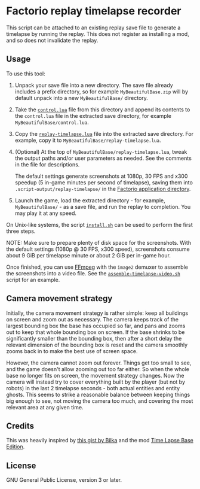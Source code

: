 # Factorio replay timelapse recorder

This script can be attached to an existing replay save file to generate a timelapse by running the replay.
This does not register as installing a mod, and so does not invalidate the replay.


## Usage

To use this tool:

 1. Unpack your save file into a new directory.
    The save file already includes a prefix directory,
    so for example `MyBeautifulBase.zip` will by default unpack into a new `MyBeautifulBase/` directory.

 2. Take the [`control.lua`](./control.lua) file from this directory
    and append its contents to the `control.lua` file in the extracted save directory,
    for example `MyBeautifulBase/control.lua`.

 3. Copy the [`replay-timelapse.lua`](./replay-timelapse.lua) file into the extracted save directory.
    For example, copy it to `MyBeautifulBase/replay-timelapse.lua`.

 4. (Optional) At the top of `MyBeautifulBase/replay-timelapse.lua`,
    tweak the output paths and/or user parameters as needed.
    See the comments in the file for descriptions.

    The default settings generate screenshots at 1080p, 30 FPS and x300 speedup
    (5 in-game minutes per second of timelapse),
    saving them into `.script-output/replay-timelapse/` in the [Factorio application directory][appdir].

 5. Launch the game, load the extracted directory - for example, `MyBeautifulBase/` - as a save file,
    and run the replay to completion.
    You may play it at any speed.

On Unix-like systems, the script [`install.sh`](./install.sh) can be used to perform the first three steps.

NOTE: Make sure to prepare plenty of disk space for the screenshots.
With the default settings (1080p @ 30 FPS, x300 speed),
screenshots consume about 9 GiB per timelapse minute or about 2 GiB per in-game hour.

Once finished, you can use [FFmpeg][ffmpeg] with the `image2` demuxer to assemble the screenshots into a video file.
See the [`assemble-timelapse-video.sh`](./assemble-timelapse-video.sh) script for an example.


## Camera movement strategy

Initially, the camera movement strategy is rather simple:
keep all buildings on screen and zoom out as necessary.
The camera keeps track of the largest bounding box the base has occupied so far,
and pans and zooms out to keep that whole bounding box on screen.
If the base shrinks to be significantly smaller than the bounding box,
then after a short delay the relevant dimension of the bounding box is reset
and the camera smoothly zooms back in to make the best use of screen space.

However, the camera cannot zoom out forever.
Things get too small to see, and the game doesn't allow zooming out too far either.
So when the whole base no longer fits on screen, the movement strategy changes.
Now the camera will instead try to cover everything built by the player
(but not by robots) in the last 2 timelapse seconds - both actual entities and entity ghosts.
This seems to strike a reasonable balance between keeping things big enough to see,
not moving the camera too much, and covering the most relevant area at any given time.


## Credits

This was heavily inspired by [this gist by Bilka][bilka] and the mod [Time Lapse Base Edition][tlbe].


## License

GNU General Public License, version 3 or later.


[appdir]: https://wiki.factorio.com/Application_directory
[bilka]: https://gist.github.com/Bilka2/579ec217ec38e055328e4a23f2fd71a3
[ffmpeg]: https://www.ffmpeg.org/
[tlbe]: https://github.com/veger/TLBE
